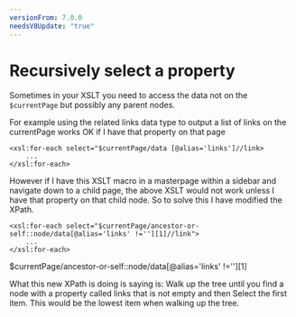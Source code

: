 ```yaml
---
versionFrom: 7.0.0
needsV8Update: "true"
---
```


# Recursively select a property

Sometimes in your XSLT you need to access the data not on the `$currentPage` but possibly any parent nodes.

For example using the related links data type to output a list of links on the currentPage works OK if I have that property on that page

    <xsl:for-each select="$currentPage/data [@alias='links']//link>
        ...
    </xsl:for-each>

However if I have this XSLT macro in a masterpage within a sidebar and navigate down to a child page, the above XSLT would not work unless I have that property on that child node. So to solve this I have modified the XPath.

    <xsl:for-each select="$currentPage/ancestor-or-self::node/data[@alias='links' !=''][1]//link">
        ...
    </xsl:for-each>

$currentPage/ancestor-or-self::node/data[@alias='links' !=''][1]

What this new XPath is doing is saying is: Walk up the tree until you find a node with a property called links that is not empty and then Select the first item. This would be the lowest item when walking up the tree.
